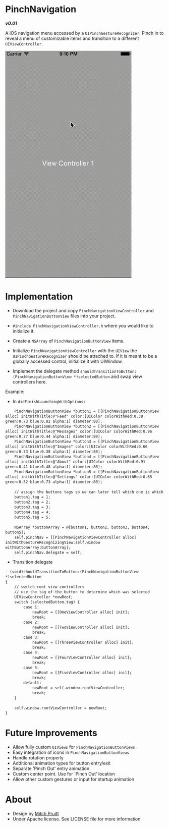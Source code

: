 PinchNavigation
========
***v0.01***

A iOS navigation menu accessed by a `UIPinchGestureRecognizer`.
Pinch in to reveal a menu of customizable items and transition to
a different `UIViewController`.

![alt tag](https://raw.githubusercontent.com/Jpoliachik/PinchNav/master/pinchnavexample.gif)


Implementation
======
-   Download the project and copy `PinchNavigationViewController`
    and `PinchNavigationButtonView` files into your project.

-   `#include PinchNavigationViewController.h` where you would like
    to initialize it.

-   Create a `NSArray` of `PinchNavigationButtonView` items.

-   Initialize `PinchNavigationViewController` with the `UIView` the
    `UIPinchGestureRecognizer` should be attached to. If it is meant
    to be a globally accessed control, initialize it with UIWindow.

-   Implement the delegate method `shouldTransitionToButton:(PinchNavigationButtonView *)selectedButton`
    and swap view controllers here.

Example:
-   In `didFinishLaunchingWithOptions:`
```
    PinchNavigationButtonView *button1 = [[PinchNavigationButtonView alloc] initWithTitle:@"Feed" color:[UIColor colorWithRed:0.38 green:0.73 blue:0.82 alpha:1] diameter:80];
    PinchNavigationButtonView *button2 = [[PinchNavigationButtonView alloc] initWithTitle:@"Messages" color:[UIColor colorWithRed:0.96 green:0.77 blue:0.44 alpha:1] diameter:80];
    PinchNavigationButtonView *button3 = [[PinchNavigationButtonView alloc] initWithTitle:@"Images" color:[UIColor colorWithRed:0.66 green:0.73 blue:0.38 alpha:1] diameter:80];
    PinchNavigationButtonView *button4 = [[PinchNavigationButtonView alloc] initWithTitle:@"About" color:[UIColor colorWithRed:0.91 green:0.41 blue:0.48 alpha:1] diameter:80];
    PinchNavigationButtonView *button5 = [[PinchNavigationButtonView alloc] initWithTitle:@"Settings" color:[UIColor colorWithRed:0.65 green:0.52 blue:0.73 alpha:1] diameter:80];

    // assign the buttons tags so we can later tell which one is which
    button1.tag = 1;
    button2.tag = 2;
    button3.tag = 3;
    button4.tag = 4;
    button5.tag = 5;

    NSArray *buttonArray = @[button1, button2, button3, button4, button5];
    self.pinchNav = [[PinchNavigationViewController alloc] initWithGestureRecognizingView:self.window withButtonArray:buttonArray];
    self.pinchNav.delegate = self;
```
-   Transition delegate

```
- (void)shouldTransitionToButton:(PinchNavigationButtonView *)selectedButton
{
    // switch root view controllers
    // use the tag of the button to determine which was selected
    UIViewController *newRoot;
    switch (selectedButton.tag) {
        case 1:
            newRoot = [[OneViewController alloc] init];
            break;
        case 2:
            newRoot = [[TwoViewController alloc] init];
            break;
        case 3:
            newRoot = [[ThreeViewController alloc] init];
            break;
        case 4:
            newRoot = [[FourViewController alloc] init];
            break;
        case 5:
            newRoot = [[FiveViewController alloc] init];
            break;
        default:
            newRoot = self.window.rootViewController;
            break;
    }

    self.window.rootViewController = newRoot;
}
```

Future Improvements
==============
-   Allow fully custom `UIViews` for `PinchNavigationButtonViews`
-   Easy integration of icons in `PinchNavigationButtonViews`
-   Handle rotation properly
-   Additional animation types for button entry/exit
-   Separate 'Pinch Out' entry animation
-   Custom center point. Use for 'Pinch Out' location
-   Allow other custom gestures or input for startup animation

About
========
- Design by [Mitch Pruitt](https://github.com/mitchpruitt)
- Under Apache license. See LICENSE file for more information.
